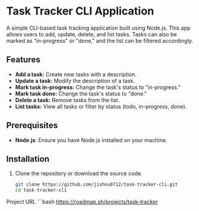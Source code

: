 # Task Tracker CLI Application

A simple CLI-based task tracking application built using Node.js. This app allows users to add, update, delete, and list tasks. Tasks can also be marked as "in-progress" or "done," and the list can be filtered accordingly.

## Features

- **Add a task:** Create new tasks with a description.
- **Update a task:** Modify the description of a task.
- **Mark task in-progress:** Change the task's status to "in-progress."
- **Mark task done:** Change the task's status to "done."
- **Delete a task:** Remove tasks from the list.
- **List tasks:** View all tasks or filter by status (todo, in-progress, done).

## Prerequisites

- **Node.js**: Ensure you have Node.js installed on your machine.

## Installation

1. Clone the repository or download the source code.
   ```bash
   git clone https://github.com/jishnu0712/task-tracker-cli.git
   cd task-tracker-cli

Project URL
    ```bash
    https://roadmap.sh/projects/task-tracker
